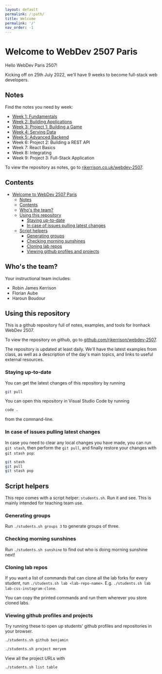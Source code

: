 ```yaml
---
layout: default
permalink: /:path/
title: Welcome
permalink: '/'
nav_order: -1
---
```


# Welcome to WebDev 2507 Paris

Hello WebDev Paris 2507!

Kicking off on 25th July 2022, we'll have 9 weeks to become full-stack web developers.

## Notes

Find the notes you need by week:

- [Week 1: Fundamentals](./w1)
- [Week 2: Building Applications](./w2)
- [Week 3: Project 1: Building a Game](./w3)
- [Week 4: Serving Data](./w4)
- [Week 5: Advanced Backend](./w5)
- Week 6: Project 2: Building a REST API
- Week 7: React Basics
- Week 8: Integrating
- Week 9: Project 3: Full-Stack Application

To view the repository as notes, go to [rjkerrison.co.uk/webdev-2507](https://rjkerrison.co.uk/webdev-2507/).

## Contents

- [Welcome to WebDev 2507 Paris](#welcome-to-webdev-2507-paris)
  - [Notes](#notes)
  - [Contents](#contents)
  - [Who's the team?](#whos-the-team)
  - [Using this repository](#using-this-repository)
    - [Staying up-to-date](#staying-up-to-date)
    - [In case of issues pulling latest changes](#in-case-of-issues-pulling-latest-changes)
  - [Script helpers](#script-helpers)
    - [Generating groups](#generating-groups)
    - [Checking morning sunshines](#checking-morning-sunshines)
    - [Cloning lab repos](#cloning-lab-repos)
    - [Viewing github profiles and projects](#viewing-github-profiles-and-projects)

## Who's the team?

Your instructional team includes:

- Robin James Kerrison
- Florian Aube
- Haroun Boudour

## Using this repository

This is a github repository full of notes, examples, and tools for Ironhack WebDev 2507.

To view the repository on github, go to [github.com/rjkerrison/webdev-2507](https://github.com/rjkerrison/webdev-2507).

The repository is updated at least daily.
We'll have the latest examples from class,
as well as a description of the day's main topics,
and links to useful external resources.

### Staying up-to-date

You can get the latest changes of this repository by running

```sh
git pull
```

You can open this repository in Visual Studio Code by running

```sh
code .
```

from the command-line.

### In case of issues pulling latest changes

In case you need to clear any local changes you have made,
you can run `git stash`, then perform the `git pull`,
and finally restore your changes with `git stash pop`:

```sh
git stash
git pull
git stash pop
```

## Script helpers

This repo comes with a script helper: `students.sh`. Run it and see. This is mainly intended for teaching team use.

### Generating groups

Run `./students.sh groups 3` to generate groups of three.

### Checking morning sunshines

Run `./students.sh sunshine` to find out who is doing morning sunshine next!

### Cloning lab repos

If you want a list of commands that can clone all the lab forks for every student, run `./students.sh lab <lab-repo-name>`. E.g. `./students.sh lab lab-css-instagram-clone`.

You can copy the printed commands and run them wherever you store cloned labs.

### Viewing github profiles and projects

Try running these to open up students' github profiles and repositories in your browser.

```sh
./students.sh github benjamin
```

```sh
./students.sh project meryem
```

View all the project URLs with

```sh
./students.sh list table
```
